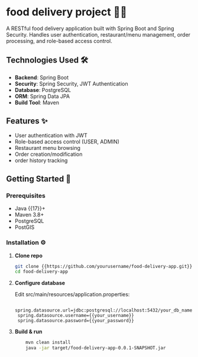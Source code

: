 # food delivery project 🍔🚚

A RESTful food delivery application built with Spring Boot and Spring Security. Handles user authentication, restaurant/menu management, order processing, and role-based access control.

## Technologies Used 🛠️
- **Backend**: Spring Boot
- **Security**: Spring Security, JWT Authentication
- **Database**: PostgreSQL
- **ORM**: Spring Data JPA
- **Build Tool**: Maven

## Features ✨
- User authentication with JWT
- Role-based access control (USER, ADMIN)
- Restaurant menu browsing
- Order creation/modification
- order history tracking

## Getting Started 🚀

### Prerequisites
- Java {{17}}+
- Maven 3.8+
- PostgreSQL
- PostGIS

### Installation ⚙️

1. **Clone repo**
   ```bash
   git clone {{https://github.com/yourusername/food-delivery-app.git}}
   cd food-delivery-app

1. **Configure database**

    Edit src/main/resources/application.properties:

        spring.datasource.url=jdbc:postgresql://localhost:5432/your_db_name
        spring.datasource.username={{your_username}}
        spring.datasource.password={{your_password}}

3. **Build & run**
    ```bash
        mvn clean install
        java -jar target/food-delivery-app-0.0.1-SNAPSHOT.jar
